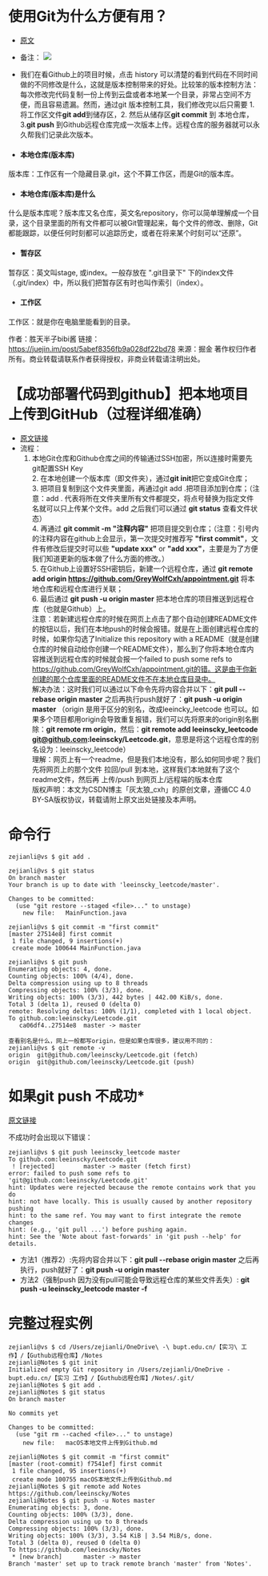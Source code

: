 # **使用Git为什么方便有用？**
- [原文](https://juejin.im/post/5abef8356fb9a028df22bd78)
- 备注：
![](https://user-gold-cdn.xitu.io/2018/3/31/1627a3138484ada9?imageView2/0/w/1280/h/960/format/webp/ignore-error/1)

- 我们在看Github上的项目时候，点击 history 可以清楚的看到代码在不同时间做的不同修改是什么，这就是版本控制带来的好处。比较笨的版本控制方法：每次修改完代码复制一份上传到云盘或者本地某一个目录，非常占空间不方便，而且容易遗漏。然而，通过git 版本控制工具，我们修改完以后只需要 1.将工作区文件**git add**到储存区，2. 然后从储存区**git commit** 到 本地仓库，3.**git push** 到Github远程仓库完成一次版本上传。远程仓库的服务器就可以永久帮我们记录此次版本。

- #### 本地仓库(版本库)
版本库：工作区有一个隐藏目录.git，这个不算工作区，而是Git的版本库。

- #### 本地仓库(版本库)是什么
什么是版本库呢？版本库又名仓库，英文名repository，你可以简单理解成一个目录，这个目录里面的所有文件都可以被Git管理起来，每个文件的修改、删除，Git都能跟踪，以便任何时刻都可以追踪历史，或者在将来某个时刻可以“还原”。

- #### 暂存区
暂存区：英文叫stage, 或index。一般存放在 ".git目录下" 下的index文件（.git/index）中，所以我们把暂存区有时也叫作索引（index）。

- #### 工作区
工作区：就是你在电脑里能看到的目录。


作者：胜天半子bibi酱
链接：https://juejin.im/post/5abef8356fb9a028df22bd78
来源：掘金
著作权归作者所有。商业转载请联系作者获得授权，非商业转载请注明出处。

# **【成功部署代码到github】把本地项目上传到GitHub（过程详细准确）**

- [原文链接](https://blog.csdn.net/weixin_39220472/article/details/82956651)
- 流程：
  1. 本地Git仓库和Github仓库之间的传输通过SSH加密，所以连接时需要先git配置SSH Key
   <br /> 2. 在本地创建一个版本库（即文件夹），通过**git init**把它变成Git仓库；
   <br />3. 把项目复制到这个文件夹里面，再通过git add .把项目添加到仓库；（注意：add . 代表将所在文件夹里所有文件都提交，将点号替换为指定文件名就可以只上传某个文件。add 之后我们可以通过 **git status** 查看文件状态）
   <br />4. 再通过 **git commit -m "注释内容"** 把项目提交到仓库；（注意：引号内的注释内容在github上会显示，第一次提交时推荐写 **"first commit"**，文件有修改后提交时可以些 **"update xxx"** or **"add xxx"**，主要是为了方便我们知道更新的版本做了什么方面的修改。）
   <br />5. 在Github上设置好SSH密钥后，新建一个远程仓库，通过 **git remote add origin https://github.com/GreyWolfCxh/appointment.git** 将本地仓库和远程仓库进行关联；
    <br />6. 最后通过 **git push -u origin master** 把本地仓库的项目推送到远程仓库（也就是Github）上。 
    <br /> 注意：若新建远程仓库的时候在网页上点击了那个自动创建README文件的按钮以后，我们在本地push的时候会报错。就是在上面创建远程仓库的时候，如果你勾选了Initialize this repository with a README（就是创建仓库的时候自动给你创建一个README文件），那么到了你将本地仓库内容推送到远程仓库的时候就会报一个failed to push some refs to https://github.com/GreyWolfCxh/appointment.git的错。这是由于你新创建的那个仓库里面的README文件不在本地仓库目录中。
    <br /> 解决办法：这时我们可以通过以下命令先将内容合并以下：**git pull --rebase origin master** 之后再执行push就好了：**git push -u origin master**  （origin 是用于区分的别名，改成leeincky_leetcode 也可以。如果多个项目都用origin会导致重复报错，我们可以先将原来的origin别名删除：**git remote rm origin**，然后：**git remote add leeinscky_leetcode git@github.com:leeinscky/Leetcode.git**，意思是将这个远程仓库的别名设为：leeinscky_leetcode）
    <br />理解：网页上有一个readme，但是我们本地没有，那么如何同步呢？我们先将网页上的那个文件 拉回/pull 到本地，这样我们本地就有了这个readme文件，然后再 上传/push 到网页上/远程端的版本仓库
    <br />版权声明：本文为CSDN博主「灰太狼_cxh」的原创文章，遵循CC 4.0 BY-SA版权协议，转载请附上原文出处链接及本声明。

# **命令行**
```
zejianli@vs $ git add .

zejianli@vs $ git status
On branch master
Your branch is up to date with 'leeinscky_leetcode/master'.

Changes to be committed:
  (use "git restore --staged <file>..." to unstage)
	new file:   MainFunction.java

zejianli@vs $ git commit -m "first commit"
[master 27514e8] first commit
 1 file changed, 9 insertions(+)
 create mode 100644 MainFunction.java

zejianli@vs $ git push
Enumerating objects: 4, done.
Counting objects: 100% (4/4), done.
Delta compression using up to 8 threads
Compressing objects: 100% (3/3), done.
Writing objects: 100% (3/3), 442 bytes | 442.00 KiB/s, done.
Total 3 (delta 1), reused 0 (delta 0)
remote: Resolving deltas: 100% (1/1), completed with 1 local object.
To github.com:leeinscky/Leetcode.git
   ca06df4..27514e8  master -> master

查看别名是什么，网上一般都写origin，但是如果仓库很多，建议用不同的：
zejianli@vs $ git remote -v
origin	git@github.com/leeinscky/Leetcode.git (fetch)
origin	git@github.com/leeinscky/Leetcode.git (push)

```

# **如果git push 不成功***

[原文链接](https://learnku.com/laravel/t/9642/cant-push-to-the-warehouse)

不成功时会出现以下错误：
```
zejianli@vs $ git push leeinscky_leetcode master
To github.com:leeinscky/Leetcode.git
 ! [rejected]        master -> master (fetch first)
error: failed to push some refs to 'git@github.com:leeinscky/Leetcode.git'
hint: Updates were rejected because the remote contains work that you do
hint: not have locally. This is usually caused by another repository pushing
hint: to the same ref. You may want to first integrate the remote changes
hint: (e.g., 'git pull ...') before pushing again.
hint: See the 'Note about fast-forwards' in 'git push --help' for details.

```

- 方法1（推荐2）:先将内容合并以下：**git pull --rebase origin master** 之后再执行，push就好了：**git push -u origin master**
- 方法2（强制push 因为没有pull可能会导致远程仓库的某些文件丢失）: **git push -u leeinscky_leetcode master -f**



# **完整过程实例**

```shell
zejianli@vs $ cd /Users/zejianli/OneDrive\ -\ bupt.edu.cn/【实习\ 工作】/【Guthub远程仓库】/Notes 
zejianli@Notes $ git init 
Initialized empty Git repository in /Users/zejianli/OneDrive - bupt.edu.cn/【实习 工作】/【Guthub远程仓库】/Notes/.git/
zejianli@Notes $ git add .
zejianli@Notes $ git status
On branch master

No commits yet

Changes to be committed:
  (use "git rm --cached <file>..." to unstage)
	new file:   macOS本地文件上传到Github.md

zejianli@Notes $ git commit -m "first commit"
[master (root-commit) f7541ef] first commit
 1 file changed, 95 insertions(+)
 create mode 100755 macOS本地文件上传到Github.md
zejianli@Notes $ git remote add Notes https://github.com/leeinscky/Notes
zejianli@Notes $ git push -u Notes master
Enumerating objects: 3, done.
Counting objects: 100% (3/3), done.
Delta compression using up to 8 threads
Compressing objects: 100% (3/3), done.
Writing objects: 100% (3/3), 3.54 KiB | 3.54 MiB/s, done.
Total 3 (delta 0), reused 0 (delta 0)
To https://github.com/leeinscky/Notes
 * [new branch]      master -> master
Branch 'master' set up to track remote branch 'master' from 'Notes'.
```